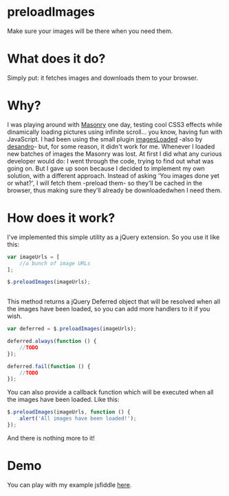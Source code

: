 preloadImages
==============

Make sure your images will be there when you need them.

# What does it do?
Simply put: it fetches images and downloads them to your browser.


# Why?
I was playing around with [Masonry](http://masonry.desandro.com/) one day, testing cool CSS3 effects while dinamically loading pictures using infinite scroll... you know, having fun with JavaScript. I had been using the small plugin [imagesLoaded](http://desandro.github.io/imagesloaded/) -also by [desandro](https://github.com/desandro)- but, for some reason, it didn't work for me. Whenever I loaded new batches of images the Masonry was lost. At first I did what any curious developer would do: I went through the code, trying to find out what was going on. But I gave up soon because I decided to implement my own solution, with a different approach. Instead of asking 'You images done yet or what?', I will fetch them -preload them- so they'll be cached in the browser, thus making sure they'll already be downloadedwhen I need them.


# How does it work?
I've implemented this simple utility as a jQuery extension. So you use it like this:

```javascript
var imageUrls = [
	//a bunch of image URLs
];

$.preloadImages(imageUrls);
            
```

This method returns a jQuery Deferred object that will be resolved when all the images have been loaded, so you can add more handlers to it if you wish. 

```javascript
var deferred = $.preloadImages(imageUrls);

deferred.always(function () {
	//TODO
});

deferred.fail(function () {
	//TODO
});
```

You can also provide a callback function which will be executed when all the images have been loaded. Like this:

```javascript
$.preloadImages(imageUrls, function () {
    alert('All images have been loaded!');
});
```

And there is nothing more to it! 

# Demo
You can play with my example jsfiddle [here](http://jsfiddle.net/z2QuA/).